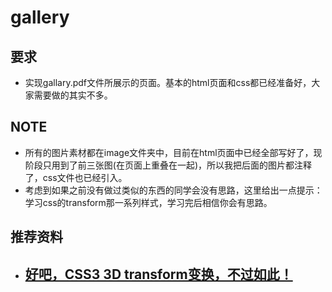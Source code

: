 # gallery
## 要求

- 实现gallary.pdf文件所展示的页面。基本的html页面和css都已经准备好，大家需要做的其实不多。

## NOTE

- 所有的图片素材都在image文件夹中，目前在html页面中已经全部写好了，现阶段只用到了前三张图(在页面上重叠在一起)，所以我把后面的图片都注释了，css文件也已经引入。
- 考虑到如果之前没有做过类似的东西的同学会没有思路，这里给出一点提示：学习css的transform那一系列样式，学习完后相信你会有思路。

## 推荐资料

- ## [好吧，CSS3 3D transform变换，不过如此！](https://www.zhangxinxu.com/wordpress/2012/09/css3-3d-transform-perspective-animate-transition/)

